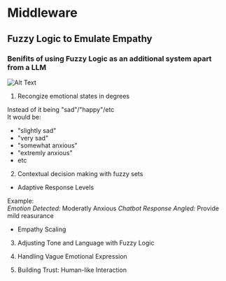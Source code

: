 # Middleware

## Fuzzy Logic to Emulate Empathy 

### Benifits of using Fuzzy Logic as an additional system apart from a LLM

![Alt Text](https://example.com/image.png)


1. Recongize emotional states in degrees

Instead of it being "sad"/"happy"/etc <br>
It would be: 

- "slightly sad"
- "very sad"
- "somewhat anxious"
- "extremly anxious"
- etc

2. Contextual decision making with fuzzy sets

- Adaptive Response Levels

Example: <br>
*Emotion Detected:* Moderatly Anxious 
*Chatbot Response Angled:* Provide mild reasurance 

- Empathy Scaling 

3. Adjusting Tone and Language with Fuzzy Logic

4. Handling Vague Emotional Expression 

5. Building Trust: Human-like Interaction
